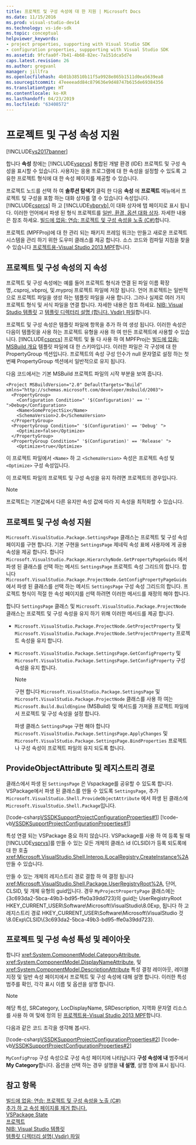 ```yaml
---
title: 프로젝트 및 구성 속성에 대 한 지원 | Microsoft Docs
ms.date: 11/15/2016
ms.prod: visual-studio-dev14
ms.technology: vs-ide-sdk
ms.topic: conceptual
helpviewer_keywords:
- project properties, supporting with Visual Studio SDK
- configuration properties, suppporting with Visual Studio SDK
ms.assetid: 9fcfaa0f-7b41-4b68-82ec-7a151dca5d7e
caps.latest.revision: 26
ms.author: gregvanl
manager: jillfra
ms.openlocfilehash: 4b01b38510b11f5a9928e865b1511d0ea5639ea8
ms.sourcegitcommit: 47eeeeadd84c879636e9d48747b615de69384356
ms.translationtype: HT
ms.contentlocale: ko-KR
ms.lasthandoff: 04/23/2019
ms.locfileid: "63408572"
---
```

# <a name="support-for-project-and-configuration-properties"></a>프로젝트 및 구성 속성 지원
[!INCLUDE[vs2017banner](../../includes/vs2017banner.md)]

합니다 **속성** 창에는 [!INCLUDE[vsprvs](../../includes/vsprvs-md.md)] 통합된 개발 환경 (IDE) 프로젝트 및 구성 속성을 표시할 수 있습니다. 사용자는 응용 프로그램에 대 한 속성을 설정할 수 있도록 고유한 프로젝트 형식에 대 한 속성 페이지를 제공할 수 있습니다.  
  
 프로젝트 노드를 선택 하 여 **솔루션 탐색기** 클릭 한 다음 **속성** 에 **프로젝트** 메뉴에서 프로젝트 및 구성을 포함 하는 대화 상자를 열 수 있습니다 속성입니다. [!INCLUDE[csprcs](../../includes/csprcs-md.md)] 하 고 [!INCLUDE[vbprvb](../../includes/vbprvb-md.md)],이 대화 상자에 탭 페이지로 표시 됩니다. 이러한 언어에서 파생 된 형식 프로젝트를 [일반, 환경, 옵션 대화 상자](../../ide/reference/general-environment-options-dialog-box.md). 자세한 내용은 참조 하세요. [빌드에 없음: 연습: 프로젝트 및 구성 속성을 노출 (C#)](http://msdn.microsoft.com/d850d63b-25e2-4505-9f3d-eb038d7c1d0e)합니다.  
  
 프로젝트 (MPFProj)에 대 한 관리 되는 패키지 프레임 워크는 만들고 새로운 프로젝트 시스템을 관리 하기 위한 도우미 클래스를 제공 합니다. 소스 코드와 컴파일 지침을 찾을 수 있습니다 [프로젝트용-Visual Studio 2013 MPF](http://mpfproj12.codeplex.com/)합니다.  
  
## <a name="persistence-of-project-and-configuration-properties"></a>프로젝트 및 구성 속성의 지 속성  
 프로젝트 및 구성 속성에는 예를 들어 프로젝트 형식과 연결 된 파일 이름 확장명,.csproj,.vbproj, 및.myproj 프로젝트 파일에 저장 됩니다. 언어 프로젝트는 일반적으로 프로젝트 파일을 생성 하는 템플릿 파일을 사용 합니다. 그러나 실제로 여러 가지 프로젝트 형식 및 서식 파일을 연결 합니다. 자세한 내용은 참조 하세요. [NIB: Visual Studio 템플릿](http://msdn.microsoft.com/141fccaa-d68f-4155-822b-27f35dd94041) 고 [템플릿 디렉터리 설명 (합니다. Vsdir) 파일](../../extensibility/internals/template-directory-description-dot-vsdir-files.md)합니다.  
  
 프로젝트 및 구성 속성은 템플릿 파일에 항목을 추가 하 여 생성 됩니다. 이러한 속성은 다음이 템플릿을 사용 하는 프로젝트 유형을 사용 하 여 만든 프로젝트에 사용할 수 있습니다. [!INCLUDE[csprcs](../../includes/csprcs-md.md)] 프로젝트 및 둘 다 사용 하 여 MPFProj는 [빌드에 없음: MSBuild 개요](http://msdn.microsoft.com/b588fd73-a45b-4706-908f-cc131bccfbde) 템플릿 파일에 대 한 스키마입니다. 이러한 파일은 각 구성에 대 한 PropertyGroup 섹션입니다. 프로젝트의 속성 구성 인수가 null 문자열로 설정 하는 첫 번째 PropertyGroup 섹션에서 일반적으로 유지 됩니다.  
  
 다음 코드에서는 기본 MSBuild 프로젝트 파일의 시작 부분을 보여 줍니다.  
  
```  
<Project MSBuildVersion="2.0" DefaultTargets="Build" xmlns="http://schemas.microsoft.com/developer/msbuild/2003">  
  <PropertyGroup>  
    <Configuration Condition=" '$(Configuration)' == '' ">Debug</Configuration>  
    <Name>SomeProjectSix</Name>  
    <SchemaVersion>2.0</SchemaVersion>  
  </PropertyGroup>  
  <PropertyGroup Condition=" '$(Configuration)' == 'Debug' ">  
    <Optimize>false</Optimize>  
  </PropertyGroup>  
  <PropertyGroup Condition=" '$(Configuration)' == 'Release' ">  
    <Optimize>true</Optimize>  
```  
  
 이 프로젝트 파일에서 `<Name>` 하 고 `<SchemaVersion>` 속성은 프로젝트 속성 및 `<Optimize>` 구성 속성입니다.  
  
 이 프로젝트 파일의 프로젝트 및 구성 속성을 유지 하려면 프로젝트의 경우입니다.  
  
> [!NOTE]
> 프로젝트는 기본값에서 다른 유지만 속성 값에 따라 지 속성을 최적화할 수 있습니다.  
  
## <a name="support-for-project-and-configuration-properties"></a>프로젝트 및 구성 속성 지원  
 `Microsoft.VisualStudio.Package.SettingsPage` 클래스는 프로젝트 및 구성 속성 페이지를 구현 합니다. 기본 구현을 `SettingsPage` 제네릭 속성 표에 사용자에 게 공용 속성을 제공 합니다. 합니다 `Microsoft.VisualStudio.Package.HierarchyNode.GetPropertyPageGuids` 에서 파생 된 클래스를 선택 하는 메서드 `SettingsPage` 프로젝트 속성 그리드의 합니다. 합니다 `Microsoft.VisualStudio.Package.ProjectNode.GetConfigPropertyPageGuids` 에서 파생 된 클래스를 선택 하는 메서드 `SettingsPage` 구성 속성 그리드의 합니다. 프로젝트 형식이 적절 한 속성 페이지를 선택 하려면 이러한 메서드를 재정의 해야 합니다.  
  
 합니다 `SettingsPage` 클래스 및 `Microsoft.VisualStudio.Package.ProjectNode` 클래스는 프로젝트 및 구성 속성을 유지 하기 위해 이러한 메서드를 제공 합니다.  
  
- `Microsoft.VisualStudio.Package.ProjectNode.GetProjectProperty` 및 `Microsoft.VisualStudio.Package.ProjectNode.SetProjectProperty` 프로젝트 속성을 유지 합니다.  
  
- `Microsoft.VisualStudio.Package.SettingsPage.GetConfigProperty` 및 `Microsoft.VisualStudio.Package.SettingsPage.SetConfigProperty` 구성 속성을 유지 합니다.  
  
  > [!NOTE]
  > 구현 합니다 `Microsoft.VisualStudio.Package.SettingsPage` 및 `Microsoft.VisualStudio.Package.ProjectNode` 클래스를 사용 하 여는 `Microsoft.Build.BuildEngine` (MSBuild) 및 메서드를 가져올 프로젝트 파일에서 프로젝트 및 구성 속성을 설정 합니다.  
  
  파생 클래스 `SettingsPage` 구현 해야 합니다 `Microsoft.VisualStudio.Package.SettingsPage.ApplyChanges` 및 `Microsoft.VisualStudio.Package.SettingsPage.BindProperties` 프로젝트나 구성 속성이 프로젝트 파일의 유지 되도록 합니다.  
  
## <a name="provideobjectattribute-and-registry-path"></a>ProvideObjectAttribute 및 레지스트리 경로  
 클래스에서 파생 된 `SettingsPage` 은 Vspackage를 공유할 수 있도록 합니다. VSPackage에서 파생 된 클래스를 만들 수 있도록 `SettingsPage`, 추가 `Microsoft.VisualStudio.Shell.ProvideObjectAttribute` 에서 파생 된 클래스에 `Microsoft.VisualStudio.Shell.Package`입니다.  
  
 [!code-csharp[VSSDKSupportProjectConfigurationProperties#1](../../snippets/csharp/VS_Snippets_VSSDK/vssdksupportprojectconfigurationproperties/cs/vssdksupportprojectconfigurationpropertiespackage.cs#1)]
 [!code-vb[VSSDKSupportProjectConfigurationProperties#1](../../snippets/visualbasic/VS_Snippets_VSSDK/vssdksupportprojectconfigurationproperties/vb/vssdksupportprojectconfigurationpropertiespackage.vb#1)]  
  
 특성 연결 되는 VSPackage 중요 하지 않습니다. VSPackage를 사용 하 여 등록 될 때 [!INCLUDE[vsprvs](../../includes/vsprvs-md.md)]를 만들 수 있는 모든 개체의 클래스 id (CLSID)가 등록 되도록에 대 한 호출 <xref:Microsoft.VisualStudio.Shell.Interop.ILocalRegistry.CreateInstance%2A> 만들 수 있습니다.  
  
 만들 수 있는 개체의 레지스트리 경로 결합 하 여 결정 됩니다 <xref:Microsoft.VisualStudio.Shell.Package.UserRegistryRoot%2A>, 단어, CLSID, 및 개체 유형의 guid입니다. 경우 `MyProjectPropertyPage` 클래스에는 {3c693da2-5bca-49b3-bd95-ffe0a39dd723}의 guid는 UserRegistryRoot HKEY_CURRENT_USER\Software\Microsoft\VisualStudio\8.0Exp, 됩니다 하 고 레지스트리 경로 HKEY_CURRENT_USER\Software\Microsoft\VisualStudio 것 \8.0Exp\CLSID\\{3c693da2-5bca-49b3-bd95-ffe0a39dd723}.  
  
## <a name="project-and-configuration-property-attributes-and-layout"></a>프로젝트 및 구성 속성 특성 및 레이아웃  
 합니다 <xref:System.ComponentModel.CategoryAttribute>, <xref:System.ComponentModel.DisplayNameAttribute>, 및 <xref:System.ComponentModel.DescriptionAttribute> 특성 결정 레이아웃, 레이블 지정 및 일반 속성 페이지에서 프로젝트 및 구성 속성에 대해 설명 합니다. 이러한 특성 범주를 확인, 각각 표시 이름 및 옵션을 설명 합니다.  
  
> [!NOTE]
> 해당 특성, SRCategory, LocDisplayName, SRDescription, 지역화 문자열 리소스를 사용 하 여 및에 정의 된 [프로젝트용-Visual Studio 2013 MPF](http://mpfproj12.codeplex.com/)합니다.  
  
 다음과 같은 코드 조각을 생각해 봅시다.  
  
 [!code-csharp[VSSDKSupportProjectConfigurationProperties#2](../../snippets/csharp/VS_Snippets_VSSDK/vssdksupportprojectconfigurationproperties/cs/myprojectpropertypage.cs#2)]
 [!code-vb[VSSDKSupportProjectConfigurationProperties#2](../../snippets/visualbasic/VS_Snippets_VSSDK/vssdksupportprojectconfigurationproperties/vb/myprojectpropertypage.vb#2)]  
  
 `MyConfigProp` 구성 속성으로 구성 속성 페이지에 나타납니다 **구성 속성에 내** 범주에서 **My Category**합니다. 옵션을 선택 하는 경우 설명을 **내 설명**, 설명 창에 표시 됩니다.  
  
## <a name="see-also"></a>참고 항목  
 [빌드에 없음: 연습: 프로젝트 및 구성 속성을 노출 (C#)](http://msdn.microsoft.com/d850d63b-25e2-4505-9f3d-eb038d7c1d0e)   
 [추가 하 고 속성 페이지를 제거 합니다.](../../extensibility/adding-and-removing-property-pages.md)   
 [VSPackage State](../../misc/vspackage-state.md)   
 [프로젝트](../../extensibility/internals/projects.md)   
 [NIB: Visual Studio 템플릿](http://msdn.microsoft.com/141fccaa-d68f-4155-822b-27f35dd94041)   
 [템플릿 디렉터리 설명(.Vsdir) 파일](../../extensibility/internals/template-directory-description-dot-vsdir-files.md)

